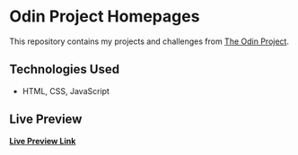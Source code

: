 # Odin Project Homepages

This repository contains my projects and challenges from [The Odin Project](https://www.theodinproject.com/).

## Technologies Used
- HTML, CSS, JavaScript

## Live Preview
**[Live Preview Link]()**

